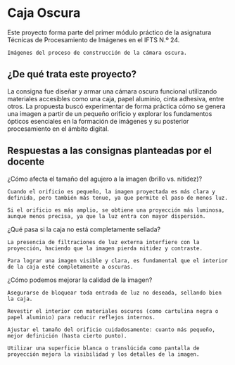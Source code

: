 # Caja Oscura

Este proyecto forma parte del primer módulo práctico de la asignatura Técnicas de Procesamiento de Imágenes en el IFTS N.º 24.

    Imágenes del proceso de construcción de la cámara oscura.

## ¿De qué trata este proyecto?

La consigna fue diseñar y armar una cámara oscura funcional utilizando materiales accesibles como una caja, papel aluminio, cinta adhesiva, entre otros. La propuesta buscó experimentar de forma práctica cómo se genera una imagen a partir de un pequeño orificio y explorar los fundamentos ópticos esenciales en la formación de imágenes y su posterior procesamiento en el ámbito digital.

## Respuestas a las consignas planteadas por el docente

¿Cómo afecta el tamaño del agujero a la imagen (brillo vs. nitidez)?

    Cuando el orificio es pequeño, la imagen proyectada es más clara y definida, pero también más tenue, ya que permite el paso de menos luz.

    Si el orificio es más amplio, se obtiene una proyección más luminosa, aunque menos precisa, ya que la luz entra con mayor dispersión.

¿Qué pasa si la caja no está completamente sellada?

    La presencia de filtraciones de luz externa interfiere con la proyección, haciendo que la imagen pierda nitidez y contraste.

    Para lograr una imagen visible y clara, es fundamental que el interior de la caja esté completamente a oscuras.

¿Cómo podemos mejorar la calidad de la imagen?

    Asegurarse de bloquear toda entrada de luz no deseada, sellando bien la caja.

    Revestir el interior con materiales oscuros (como cartulina negra o papel aluminio) para reducir reflejos internos.

    Ajustar el tamaño del orificio cuidadosamente: cuanto más pequeño, mejor definición (hasta cierto punto).

    Utilizar una superficie blanca o translúcida como pantalla de proyección mejora la visibilidad y los detalles de la imagen.